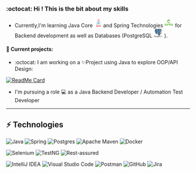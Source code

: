 ### :octocat: Hi  ! This is the bit about my skills

- Currently,I'm learning Java Core <img src="https://raw.githubusercontent.com/devicons/devicon/master/icons/java/java-original-wordmark.svg" alt="java" width="25" height="25" />and Spring Technologies <img src="https://raw.githubusercontent.com/devicons/devicon/master/icons/spring/spring-original-wordmark.svg" alt="spring" width="25" height="25" /> for Backend development
  as well as  Databases (PostgreSQL
  <img src="https://raw.githubusercontent.com/devicons/devicon/master/icons/postgresql/postgresql-original-wordmark.svg" alt="postgresql" width="25" height="25" />
  ). 

#### 🚀 Current projects:

- :octocat: I am working on a ✨Project using Java to explore OOP/API Design:

[![ReadMe Card](https://github-readme-stats.vercel.app/api/pin/?username=Vengerberg&repo=SkinCareApp)](https://github.com/Vengerberg/SkinCareApp)


-  I'm pursuing a role 💻 as a Java Backend Developer / Automation Test Developer


<hr>

## ⚡ Technologies

![Java](https://img.shields.io/badge/java-%23ED8B00.svg?style=for-the-badge&logo=java&logoColor=white)
![Spring](https://img.shields.io/badge/spring-%236DB33F.svg?style=for-the-badge&logo=spring&logoColor=white)
![Postgres](https://img.shields.io/badge/postgres-%23316192.svg?style=for-the-badge&logo=postgresql&logoColor=white)
![Apache Maven](https://img.shields.io/badge/Apache%20Maven-C71A36?style=for-the-badge&logo=Apache%20Maven&logoColor=white)
![Docker](https://img.shields.io/badge/docker-%230db7ed.svg?style=for-the-badge&logo=docker&logoColor=white)

![Selenium](https://img.shields.io/badge/-selenium-%43B02A?style=for-the-badge&logo=selenium&logoColor=white)
![TestNG](https://img.shields.io/badge/testng-%43B02A?style=for-the-badge&color=blueviolet)
![Rest-assured](https://img.shields.io/badge/Rest-Assured-%43B02A?style=for-the-badge&color=forestgreen)

![IntelliJ IDEA](https://img.shields.io/badge/IntelliJIDEA-000000.svg?style=for-the-badge&logo=intellij-idea&logoColor=white)
![Visual Studio Code](https://img.shields.io/badge/Visual%20Studio%20Code-0078d7.svg?style=for-the-badge&logo=visual-studio-code&logoColor=white)
![Postman](https://img.shields.io/badge/Postman-FF6C37?style=for-the-badge&logo=postman&logoColor=white)
![GitHub](https://img.shields.io/badge/github-%23121011.svg?style=for-the-badge&logo=github&logoColor=white)
![Jira](https://img.shields.io/badge/jira-%230A0FFF.svg?style=for-the-badge&logo=jira&logoColor=white)
